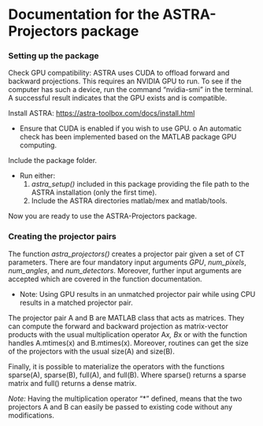 # Documentation for the ASTRA-Projectors package

### Setting up the package
Check GPU compatibility:
ASTRA uses CUDA to offload forward and backward projections. This requires an NVIDIA GPU to run. To see if the computer has such a device, run the command “nvidia-smi” in the terminal.  A successful result indicates that the GPU exists and is compatible.

Install ASTRA: https://astra-toolbox.com/docs/install.html
-	Ensure that CUDA is enabled if you wish to use GPU.
o	An automatic check has been implemented based on the MATLAB package GPU computing.

Include the package folder.
-	Run either:
    1)	_astra_setup()_ included in this package providing the file path to the ASTRA installation (only the first time).
    2)	Include the ASTRA directories matlab/mex and matlab/tools.

Now you are ready to use the ASTRA-Projectors package.

### Creating the projector pairs
The function _astra_projectors()_ creates a projector pair given a set of CT parameters. There are four mandatory input arguments _GPU_, _num_pixels_, _num_angles_, and _num_detectors_. Moreover, further input arguments are accepted which are covered in the function documentation.
-	Note: Using GPU results in an unmatched projector pair while using CPU results in a matched projector pair.


The projector pair A and B are MATLAB class that acts as matrices. They can compute the forward and backward projection as matrix-vector products with the usual multiplication operator A*x, B*x or with the function handles A.mtimes(x) and B.mtimes(x). Moreover, routines can get the size of the projectors with the usual size(A) and size(B).

Finally, it is possible to materialize the operators with the functions sparse(A), sparse(B), full(A), and full(B). Where sparse() returns a sparse matrix and full() returns a dense matrix.

_Note:_ Having the multiplication operator “*” defined, means that the two projectors A and B can easily be passed to existing code without any modifications.
